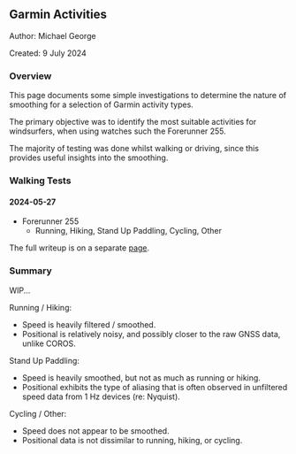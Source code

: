## Garmin Activities

Author: Michael George

Created: 9 July 2024



### Overview

This page documents some simple investigations to determine the nature of smoothing for a selection of Garmin activity types.

The primary objective was to identify the most suitable activities for windsurfers, when using watches such the Forerunner 255.

The majority of testing was done whilst walking or driving, since this provides useful insights into the smoothing.



### Walking Tests

#### 2024-05-27

- Forerunner 255
  - Running, Hiking, Stand Up Paddling, Cycling, Other

The full writeup is on a separate [page](2024-05-27-walking/README.md).



### Summary

WIP...

Running / Hiking:

- Speed is heavily filtered / smoothed.
- Positional is relatively noisy, and possibly closer to the raw GNSS data, unlike COROS.

Stand Up Paddling:

- Speed is heavily smoothed, but not as much as running or hiking.
- Positional exhibits the type of aliasing that is often observed in unfiltered speed data from 1 Hz devices (re: Nyquist).

Cycling / Other:

- Speed does not appear to be smoothed.
- Positional data is not dissimilar to running, hiking, or cycling.